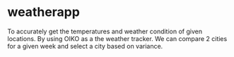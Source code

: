 # weatherapp
To accurately get the temperatures and weather condition of given locations. By using OIKO as a the weather tracker. We can compare 2 cities for a given week and select a city based on variance.
